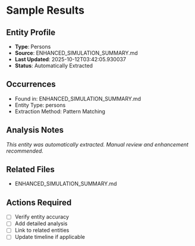 # Sample Results

## Entity Profile
- **Type**: Persons
- **Source**: ENHANCED_SIMULATION_SUMMARY.md
- **Last Updated**: 2025-10-12T03:42:05.930037
- **Status**: Automatically Extracted

## Occurrences
- Found in: ENHANCED_SIMULATION_SUMMARY.md
- Entity Type: persons
- Extraction Method: Pattern Matching

## Analysis Notes
*This entity was automatically extracted. Manual review and enhancement recommended.*

## Related Files
- ENHANCED_SIMULATION_SUMMARY.md

## Actions Required
- [ ] Verify entity accuracy
- [ ] Add detailed analysis
- [ ] Link to related entities
- [ ] Update timeline if applicable
